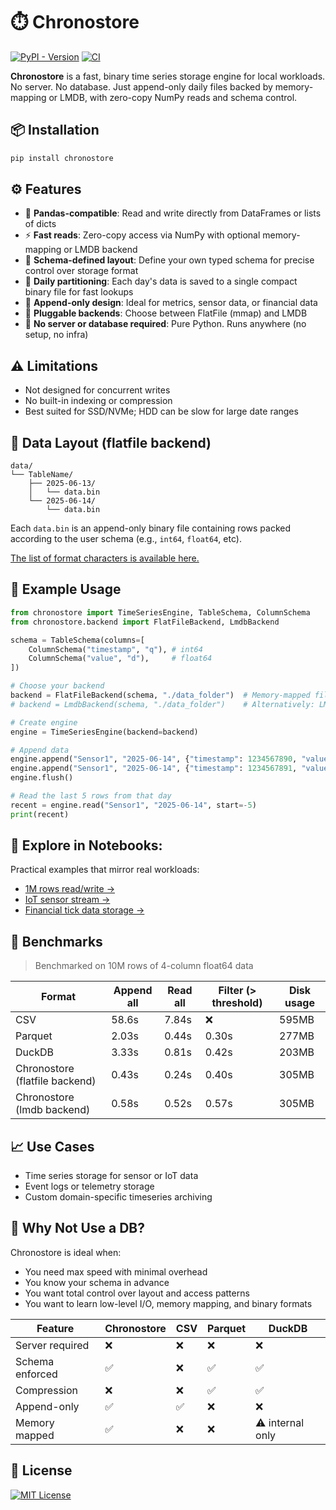 # ⏱️ Chronostore

[![PyPI - Version](https://img.shields.io/pypi/v/chronostore)](https://pypi.org/project/chronostore/)
[![CI](https://github.com/rundef/chronostore/actions/workflows/ci.yml/badge.svg)](https://github.com/rundef/chronostore/actions/workflows/ci.yml)

**Chronostore** is a fast, binary time series storage engine for local workloads.
No server. No database. Just append-only daily files backed by memory-mapping or LMDB, with zero-copy NumPy reads and schema control.

## 📦 Installation

```bash
pip install chronostore
```

## ⚙️ Features

- 🔌 **Pandas-compatible**: Read and write directly from DataFrames or lists of dicts
- ⚡ **Fast reads**: Zero-copy access via NumPy with optional memory-mapping or LMDB backend
- 🧠 **Schema-defined layout**: Define your own typed schema for precise control over storage format
- 📅 **Daily partitioning**: Each day's data is saved to a single compact binary file for fast lookups
- 🔄 **Append-only design**: Ideal for metrics, sensor data, or financial data
- 🧱 **Pluggable backends**: Choose between FlatFile (mmap) and LMDB
- 🚫 **No server or database required**: Pure Python. Runs anywhere (no setup, no infra)

## ⚠️ Limitations

- Not designed for concurrent writes
- No built-in indexing or compression
- Best suited for SSD/NVMe; HDD can be slow for large date ranges

## 📂 Data Layout (flatfile backend)

```
data/
└── TableName/
    ├── 2025-06-13/
    │   └── data.bin
    └── 2025-06-14/
        └── data.bin
```

Each `data.bin` is an append-only binary file containing rows packed according to the user schema (e.g., `int64`, `float64`, etc).

[The list of format characters is available here.](https://docs.python.org/3/library/struct.html#format-characters)

## 🧪 Example Usage

```python
from chronostore import TimeSeriesEngine, TableSchema, ColumnSchema
from chronostore.backend import FlatFileBackend, LmdbBackend

schema = TableSchema(columns=[
    ColumnSchema("timestamp", "q"), # int64
    ColumnSchema("value", "d"),     # float64
])

# Choose your backend
backend = FlatFileBackend(schema, "./data_folder")  # Memory-mapped files
# backend = LmdbBackend(schema, "./data_folder")    # Alternatively: LMDB-backed

# Create engine
engine = TimeSeriesEngine(backend=backend)

# Append data
engine.append("Sensor1", "2025-06-14", {"timestamp": 1234567890, "value": 42.0})
engine.append("Sensor1", "2025-06-14", {"timestamp": 1234567891, "value": 43.0})
engine.flush()

# Read the last 5 rows from that day
recent = engine.read("Sensor1", "2025-06-14", start=-5)
print(recent)
```

## 📓 Explore in Notebooks:

Practical examples that mirror real workloads:

- [1M rows read/write →](notebooks/1_million_rows.ipynb)
- [IoT sensor stream →](notebooks/iot_sensor.ipynb)
- [Financial tick data storage →](notebooks/financial_tick_data.ipynb)

## 🚀 Benchmarks

> Benchmarked on 10M rows of 4-column float64 data

| Format                         | Append all | Read all | Filter (> threshold) | Disk usage  |
|--------------------------------|------------|----------|----------------------| ----------- |
| CSV                            | 58.6s      | 7.84s    | ❌                    | 595MB       |
| Parquet                        | 2.03s      | 0.44s    | 0.30s                | 277MB       |
| DuckDB                         | 3.33s      | 0.81s    | 0.42s                | 203MB       |
| Chronostore (flatfile backend) | 0.43s      | 0.24s    | 0.40s                | 305MB       |
| Chronostore (lmdb backend)     | 0.58s      | 0.52s    | 0.57s                | 305MB       |

## 📈 Use Cases

- Time series storage for sensor or IoT data
- Event logs or telemetry storage
- Custom domain-specific timeseries archiving

## 🧠 Why Not Use a DB?

Chronostore is ideal when:

- You need max speed with minimal overhead
- You know your schema in advance
- You want total control over layout and access patterns
- You want to learn low-level I/O, memory mapping, and binary formats

| Feature         | Chronostore | CSV | Parquet    | DuckDB     |
| --------------- | ----------- | --- | ---------- | ---------- |
| Server required | ❌          | ❌  | ❌         | ❌         |
| Schema enforced | ✅          | ❌  | ✅         | ✅         |
| Compression     | ❌          | ❌  | ✅         | ✅         |
| Append-only     | ✅          | ✅  | ❌         | ❌         |
| Memory mapped   | ✅          | ❌  | ❌         | ⚠️ internal only |

## 📜 License

[![MIT License](https://img.shields.io/badge/license-MIT-green)](LICENSE)

